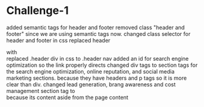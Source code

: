 # Challenge-1
added semantic tags for header and footer removed class "header and footer" since we are using semantic tags now.
changed class selector for header and footer in css
replaced header <div> with <nav> replaced .header div in css to .header nav
added an id for search engine optimization so the link properly directs
changed div tags to section tags for the search engine optimization, online reputation, and social media marketing sections. because they have headers and p tags so it is more clear than div.
changed lead generation, brang awareness and cost management section tag to <aside> because its content aside from the page content